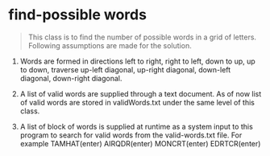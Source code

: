 # find-possible words

> This class is to find the number of possible words in a grid of letters. Following assumptions are made for the solution.

 1. Words are formed in directions left to right, right to left, down to up, up to down,
    traverse up-left diagonal, up-right diagonal, down-left diagonal, down-right diagonal.
 
 2. A list of valid words are supplied through a text document. As of now list of valid words are stored in validWords.txt under the same level of this class.
 
 3. A list of block of words is supplied at runtime as a system input to this program to search for valid words from the valid-words.txt file. For example
                    TAMHAT(enter)
  									AIRQDR(enter)
  									MONCRT(enter)
  									EDRTCR(enter)

